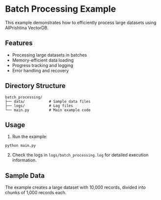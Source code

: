 # Batch Processing Example

This example demonstrates how to efficiently process large datasets using AIPrishtina VectorDB.

## Features
- Processing large datasets in batches
- Memory-efficient data loading
- Progress tracking and logging
- Error handling and recovery

## Directory Structure
```
batch_processing/
├── data/           # Sample data files
├── logs/           # Log files
└── main.py         # Main example code
```

## Usage
1. Run the example:
```bash
python main.py
```

2. Check the logs in `logs/batch_processing.log` for detailed execution information.

## Sample Data
The example creates a large dataset with 10,000 records, divided into chunks of 1,000 records each. 
